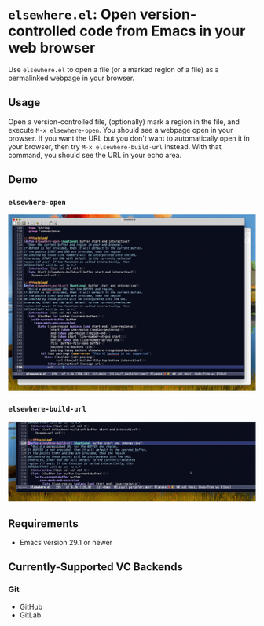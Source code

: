 # `elsewhere.el`: Open version-controlled code from Emacs in your web browser

Use `elsewhere.el` to open a file (or a marked region of a file) as a
permalinked webpage in your browser.

## Usage

Open a version-controlled file, (optionally) mark a region in the
file, and execute `M-x elsewhere-open`. You should see a webpage open
in your browser. If you want the URL but you don't want to
automatically open it in your browser, then try `M-x
elsewhere-build-url` instead. With that command, you should see the
URL in your echo area.

## Demo

### `elsewhere-open`

![elsewhere-open](https://raw.githubusercontent.com/wesnel/elsewhere/demo/elsewhere-open.gif)

### `elsewhere-build-url`

![elsewhere-build-url](https://raw.githubusercontent.com/wesnel/elsewhere/demo/elsewhere-build-url.gif)

## Requirements

- Emacs version 29.1 or newer

## Currently-Supported VC Backends

### Git

- GitHub
- GitLab
